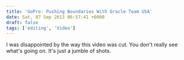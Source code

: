 ```yaml
---
title: 'GoPro: Pushing Boundaries With Oracle Team USA'
date: Sat, 07 Sep 2013 06:57:41 +0000
draft: false
tags: ['editing', 'Video']
---
```


I was disappointed by the way this video was cut. You don't really see what's going on. It's just a jumble of shots.